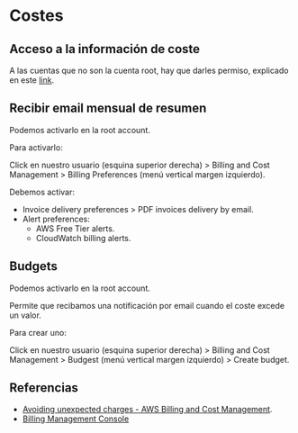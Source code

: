 # Costes

## Acceso a la información de coste

A las cuentas que no son la cuenta root, hay que darles permiso, explicado en este [link](https://repost.aws/knowledge-center/iam-billing-access).

## Recibir email mensual de resumen

Podemos activarlo en la root account.

Para activarlo:

Click en nuestro usuario (esquina superior derecha) > Billing and Cost Management > Billing Preferences (menú vertical margen izquierdo).

Debemos activar:

- Invoice delivery preferences > PDF invoices delivery by email.
- Alert preferences:
  - AWS Free Tier alerts.
  - CloudWatch billing alerts.

## Budgets

Podemos activarlo en la root account.

Permite que recibamos una notificación por email cuando el coste excede un valor.

Para crear uno:

Click en nuestro usuario (esquina superior derecha) > Billing and Cost Management > Budgest (menú vertical margen izquierdo) > Create budget.

## Referencias

- [Avoiding unexpected charges - AWS Billing and Cost Management](https://docs.aws.amazon.com/awsaccountbilling/latest/aboutv2/checklistforunwantedcharges.html).
- [Billing Management Console](https://console.aws.amazon.com/billing/home?#/)
